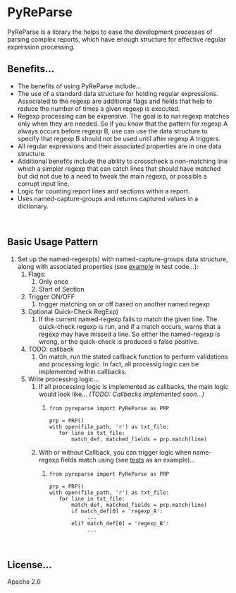 # PyReParse
PyReParse is a library the helps to ease the development processes of parsing
complex reports, which have enough structure for effective regular expression 
processing.
<br>

## Benefits...

- The benefits of using PyReParse include...
- The use of a standard data structure for holding regular expressions. 
Associated to the regexp are additional flags and fields that help to reduce the
number of times a given regexp is executed.
- Regexp processing can be expensive. The goal is to run regexp matches only when they 
are needed. So if you know that the pattern for regexp A always occurs before
regexp B, use can use the data structure to specify that regexp B should not
be used until after regexp A triggers.
- All regular expressions and their associated properties are in one data structure.
- Additional benefits include the ability to crosscheck a non-matching line which
a simpler regexp that can catch lines that should have matched but did not
due to a need to tweak the main regexp, or possible a corrupt input line.
- Logic for counting report lines and sections within a report.
- Uses named-capture-groups and returns captured values in a dictionary.
<br>

## Basic Usage Pattern

1. Set up the named-regexp(s) with named-capture-groups data structure, along with associated properties (see [example](src/pyreparse/tests/test_pyreparse.py?plain=1#L46) in test code...):
   1. Flags:
      1. Only once
      2. Start of Section
   2. Trigger ON/OFF
      1. trigger matching on or off based on another named regexp
   3. Optional Quick-Check RegExp)
      1. If the current named-regexp fails to match the given line. The quick-check regexp is run, and if a match occurs, warns that a regexp may have missed a line. So either the named-regexp is wrong, or the quick-check is produced a false positive.
   4. TODO: callback
      1. On match, run the stated callback function to perform validations and processing logic. In fact, all processig logic can be implemented within callbacks.
   5. Write processing logic...
      1. If all processing logic is implemented as callbacks, the main logic would look like... <i>(TODO: Callbacks implemented soon...)</i>
         1. ``` 
            from pyreparse import PyReParse as PRP
            
            prp = PRP()
            with open(file_path, 'r') as txt_file:
               for line in txt_file:
                   match_def, matched_fields = prp.match(line)
            ```
      2. With or without Callback, you can trigger logic when name-regexp fields match using (see [tests](src/pyreparse/tests/test_pyreparse.py?plain=1#254) as an example)...
         1. ```
            from pyreparse import PyReParse as PRP
            
            prp = PRP()
            with open(file_path, 'r') as txt_file:
               for line in txt_file:
                   match_def, matched_fields = prp.match(line)
                   if match_def[0] = 'regexp_A':
                        ...         
                   elif match_def[0] = 'regexp_B':
                        ...         
            ```      
<br>

## License...

Apache 2.0
